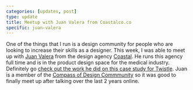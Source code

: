 ```yaml
---
categories: [updates, post]
type: update
title: Meetup with Juan Valera from Coastalco.co
specific: juan-valera
---
```

One of the things that I run is a design community for people who are looking to increase their skills as a designer. This week, I was able to meet up with [Juan Valera](https://twitter.com/justcallmejuan) from the design agency [Coastal](https://coastalco.co). He runs this agency full time and is in the product design space for the medical industry. Definitely go [check out the work he did on this case study for Twistle](https://cmps.co/redesigning-twistle). Juan is a member of the [Compass of Design Commmunity](https://compassofdesign.com/community) so it was good to finally meet up after talking over the last 2 years online.
